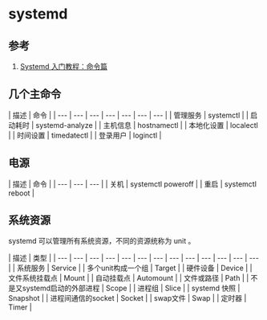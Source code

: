 # systemd

## 参考

1. [Systemd 入门教程：命令篇](http://www.ruanyifeng.com/blog/2016/03/systemd-tutorial-commands.html)

## 几个主命令

| 描述 | 命令 |
| --- | --- | --- | --- | --- | --- | --- |
| 管理服务 | systemctl |
| 启动耗时 | systemd-analyze |
| 主机信息 | hostnamectl |
| 本地化设置 | localectl |
| 时间设置 | timedatectl |
| 登录用户 | loginctl |

## 电源

| 描述 | 命令 |
| --- | --- | --- |
|  关机 | systemctl poweroff |
| 重启 | systemctl reboot |

## 系统资源

systemd 可以管理所有系统资源，不同的资源统称为 unit 。

| 描述 | 类型 |
| --- | --- | --- | --- | --- | --- | --- | --- | --- | --- | --- | --- | --- |
| 系统服务 | Service |
| 多个unit构成一个组 | Target |
| 硬件设备 | Device |
| 文件系统挂载点 | Mount |
| 自动挂载点 | Automount |
| 文件或路径 | Path |
| 不是又systemd启动的外部进程 | Scope |
| 进程组 | Slice |
| systemd 快照 | Snapshot |
| 进程间通信的socket | Socket |
| swap文件 | Swap |
| 定时器 | Timer |



